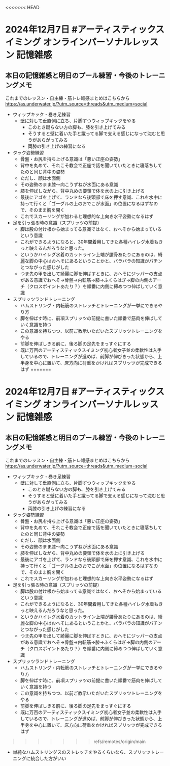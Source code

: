 <<<<<<< HEAD
# 2024年12月7日 #アーティスティックスイミング オンラインパーソナルレッスン 記憶雑感
 ## 本日の記憶雑感と明日のプール練習・今後のトレーニングメモ
これまでのレッスン・自主練・筋トレ雑感まとめはこちらから
https://as.underwater.jp/?utm_source=threads&utm_medium=social
- ウィップキック・巻き足練習
  - 壁に対して垂直側に立ち、片脚ずつウィップキックをやる
    - このとき蹴らない方の脚も、膝を引き上げてみる
    - そうすると壁に着いた手と蹴ってる脚で支える感じになって沈むと思うがあらがってみる
    - 両膝の引き上げの練習になる
- タック姿勢練習
  - 骨盤・お尻を持ち上げる意識は「悪い正座の姿勢」
  - 背中を丸めて、それこそ教会で正座で話を聞いていたときに寝落ちしてたのと同じ背中の姿勢
  - ただし、顔は水面側
  - その姿勢のまま膝～向こうずねが水面にある意識
  - 膝を伸ばしながら、背中丸めの要領で体を水の上に引き上げる
  - 最後にアゴを上げて、ランドなら後頭部で床を押す意識、これを水中に持って行くと「ゴーグルの上のおでこが水面」の位置になるはずなので、そのまま胸を開く
  - これでスカーリングが加わると理想的な上向き水平姿勢になるはず
- 足を引っ張る時の意識（スプリッツの前提）
  - 脚は股の付け根から始まってる意識ではなく、おへそから始まっているという意識
  - これができるようになると、30年間着用してきた各種ハイレグ水着もきっと映えるんだろうなと思った。 
  - というかハイレグ水着のカットライン上端が腰骨あたりにあるのは、綺麗な脚の中心はおへそにあるということかと、バラバラの知識がパチンとつながった感じがした
  - つま先の甲を出して綺麗に脚を伸ばすときに、おへそにジッパーの支点がある意識でおへそ→骨盤→内転筋→膝→ふくらはぎ→脚の内側のアーチ（クロスポイントあたり？）を順番に内側に締めつつ伸ばしていく意識
- スプリッツランドトレーニング
  - ハムストリング・内転筋のストレッチとトレーニングが一挙にできるやり方
  - 脚を伸ばす時に、前項スプリッツの前提に書いた順番で筋肉を伸ばしていく意識を持つ
  - この意識を持ちつつ、以前ご教示いただいたスプリッツトレーニングをやる
  - 前脚を伸ばしきる前に、後ろ脚の足先をまっすぐにする
  - 既に万百のアーティスティックスイミング初心者女子並の柔軟性は入手しているので、トレーニングが進めば、前脚が伸びきった状態から、上半身を中心に置いて、床方向に荷重をかければスプリッツが完成できるはず
=======
# 2024年12月7日 #アーティスティックスイミング オンラインパーソナルレッスン 記憶雑感
 ## 本日の記憶雑感と明日のプール練習・今後のトレーニングメモ
これまでのレッスン・自主練・筋トレ雑感まとめはこちらから
https://as.underwater.jp/?utm_source=threads&utm_medium=social
- ウィップキック・巻き足練習
  - 壁に対して垂直側に立ち、片脚ずつウィップキックをやる
    - このとき蹴らない方の脚も、膝を引き上げてみる
    - そうすると壁に着いた手と蹴ってる脚で支える感じになって沈むと思うがあらがってみる
    - 両膝の引き上げの練習になる
- タック姿勢練習
  - 骨盤・お尻を持ち上げる意識は「悪い正座の姿勢」
  - 背中を丸めて、それこそ教会で正座で話を聞いていたときに寝落ちしてたのと同じ背中の姿勢
  - ただし、顔は水面側
  - その姿勢のまま膝～向こうずねが水面にある意識
  - 膝を伸ばしながら、背中丸めの要領で体を水の上に引き上げる
  - 最後にアゴを上げて、ランドなら後頭部で床を押す意識、これを水中に持って行くと「ゴーグルの上のおでこが水面」の位置になるはずなので、そのまま胸を開く
  - これでスカーリングが加わると理想的な上向き水平姿勢になるはず
- 足を引っ張る時の意識（スプリッツの前提）
  - 脚は股の付け根から始まってる意識ではなく、おへそから始まっているという意識
  - これができるようになると、30年間着用してきた各種ハイレグ水着もきっと映えるんだろうなと思った。 
  - というかハイレグ水着のカットライン上端が腰骨あたりにあるのは、綺麗な脚の中心はおへそにあるということかと、バラバラの知識がパチンとつながった感じがした
  - つま先の甲を出して綺麗に脚を伸ばすときに、おへそにジッパーの支点がある意識でおへそ→骨盤→内転筋→膝→ふくらはぎ→脚の内側のアーチ（クロスポイントあたり？）を順番に内側に締めつつ伸ばしていく意識
- スプリッツランドトレーニング
  - ハムストリング・内転筋のストレッチとトレーニングが一挙にできるやり方
  - 脚を伸ばす時に、前項スプリッツの前提に書いた順番で筋肉を伸ばしていく意識を持つ
  - この意識を持ちつつ、以前ご教示いただいたスプリッツトレーニングをやる
  - 前脚を伸ばしきる前に、後ろ脚の足先をまっすぐにする
  - 既に万百のアーティスティックスイミング初心者女子並の柔軟性は入手しているので、トレーニングが進めば、前脚が伸びきった状態から、上半身を中心に置いて、床方向に荷重をかければスプリッツが完成できるはず
>>>>>>> refs/remotes/origin/main
  - 単純なハムストリングスのストレッチをやるくらいなら、スプリッツトレーニングに統合した方がいい